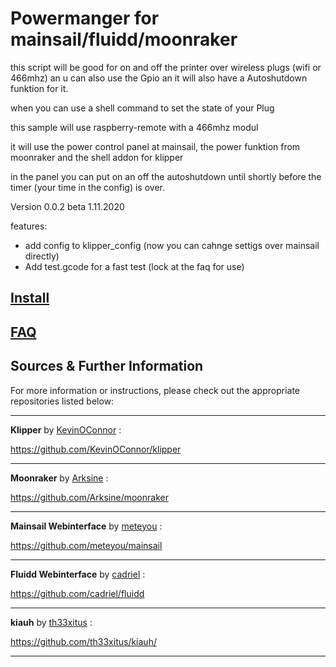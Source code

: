 # Powermanger for mainsail/fluidd/moonraker
this script will be good for on and off the printer over wireless plugs (wifi or 466mhz) an u can also use the Gpio
an it will also have a Autoshutdown funktion for it. 

when you can use a shell command to set the state of your Plug 

this sample will use raspberry-remote with a 466mhz modul

it will use the power control panel at mainsail, the power funktion from moonraker and the shell addon for klipper

in the panel you can put on an off the autoshutdown until shortly before the timer (your time in the config) is over.


Version 0.0.2 beta 1.11.2020

features:
 - add config to klipper_config (now you can cahnge settigs over mainsail directly)
 - Add test.gcode for a fast test (lock at the faq for use)

## [Install](https://github.com/Raabi91/powermanager/blob/main/docs/Install.md)
## [FAQ](https://github.com/Raabi91/powermanager/blob/main/docs/faq.md)
## Sources & Further Information

For more information or instructions, please check out the appropriate repositories listed below:

---

**Klipper** by [KevinOConnor](https://github.com/KevinOConnor) :

https://github.com/KevinOConnor/klipper

---


**Moonraker** by [Arksine](https://github.com/Arksine) :

https://github.com/Arksine/moonraker

---

**Mainsail Webinterface** by [meteyou](https://github.com/meteyou) :

https://github.com/meteyou/mainsail

---

**Fluidd Webinterface** by [cadriel](https://github.com/cadriel) :

https://github.com/cadriel/fluidd

---
**kiauh** by [th33xitus](https://github.com/th33xitus) :

https://github.com/th33xitus/kiauh/

---
